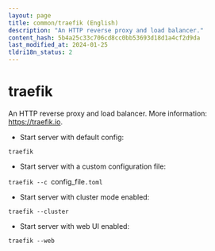 ```yaml
---
layout: page
title: common/traefik (English)
description: "An HTTP reverse proxy and load balancer."
content_hash: 5b4a25c33c706cd8cc0bb53693d18d1a4cf2d9da
last_modified_at: 2024-01-25
tldri18n_status: 2
---
```

# traefik

An HTTP reverse proxy and load balancer.
More information: <https://traefik.io>.

- Start server with default config:

`traefik`

- Start server with a custom configuration file:

`traefik --c `<span class="tldr-var badge badge-pill bg-dark-lm bg-white-dm text-white-lm text-dark-dm font-weight-bold">config_file</span>`.toml`

- Start server with cluster mode enabled:

`traefik --cluster`

- Start server with web UI enabled:

`traefik --web`

